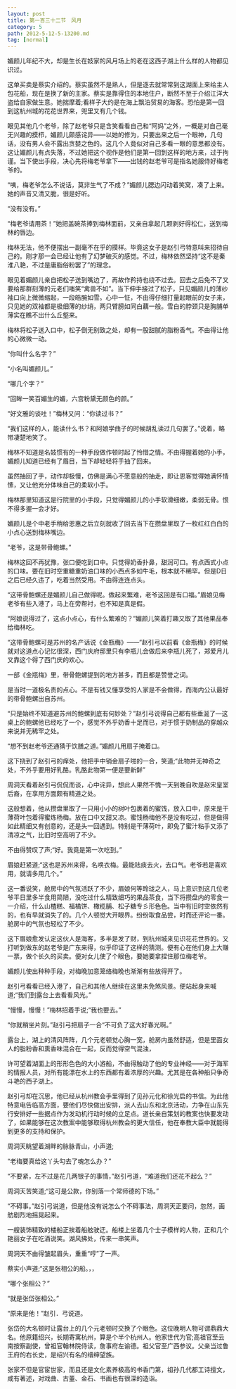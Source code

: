 ```yaml
---
layout: post
title: 第一百三十二节　风月
category: 5
path: 2012-5-12-5-13200.md
tag: [normal]
---
```


媚颜儿年纪不大，却是生长在妓家的风月场上的老在这西子湖上什么样的人物都见识过。

这单买卖是蔡实介绍的。蔡实虽然不是熟人，但是逐去就常常到这湖面上来给主人包花船，现在是换了新的主家。蔡实是靠得住的本地住户，断然不至于介绍江洋大盗给自家做生意。她揣摩着;看样子大约是在海上飘泊贸易的海客。恐怕是第一回到这杭州城的花花世界来，兜里又有几个钱。

眼见其他几个老爷，除了赵老爷只是含笑看看自己和“阿妈”之外，一概是对自己毫无兴趣的摸栉，媚颜儿颇感诧异――以她的修为，只要出来之后一个眼神，几句话，没有男人会不露出贪婪之色的。这几个人竟似对自己多看一眼的意思都没有。这让媚颜儿有点失落，不过她把这个视作是他们是第一回到这样的地方来，过于拘谨。当下使出手段，决心先将梅老爷拿下――出钱的赵老爷可是指名她服侍好梅老爷的。

“咦，梅老爷怎么不说话，莫非生气了不成？”媚颜儿腮边闪动着笑窝，凑了上来。她的声音又清又脆，很是好听。

“没有没有。”

“梅老爷请用茶！”她把盖碗茶捧到梅林面前，又亲自拿起几颗剥好得松仁，送到梅林的唇边。

梅林无法，他不便摆出一副毫不在乎的摸样。毕竟这女子是赵引弓特意叫来招待自己的。刚才那一会已经让他有了幻梦破灭的感觉。不过，梅林依然坚持“这不是秦淮八艳，不过是庸脂俗粉罢了”的理念。

眼见着媚颜儿亲自把松子送到嘴边了，再故作矜持也绕不过去。回去之后免不了又要给那群刻薄的元老们嗤笑“禽兽不如”。当下伸手接过了松子，只见媚颜儿的薄纱袖口向上微微缩起，一段皓腕如雪。心中一怔，不由得仔细打量起眼前的女子来，只见她的双袖都是极细薄的纱绡，两只臂膀如同白藕一般。雪白的脖颈只是胸脯单薄实在瞧不出什么丘壑来。

梅林将松子送入口中，松子倒无别致之处，却有一股甜腻的脂粉香气。不由得让他的心微微一动。

“你叫什么名字？”

“小名叫媚颜儿。”

“哪几个字？”

“回眸一笑百媚生的媚，六宫粉黛无颜色的颜。”

“好文雅的谈吐！”梅林又问：“你读过书？”

“我们这样的人，能读什么书？和阿娘学曲子的时候胡乱读过几句罢了。”说着，略带凄楚地笑了。

梅林不知道是名妓惯有的一种手段做作顿时起了怜惜之情。不由得握着她的小手，媚颜儿知道已经有了眉目，当下却轻轻将手抽了回来。

虽然抽回了手，动作却极慢，仿佛是满心不愿意般的抽走，即让恩客觉得她满怀情愫，又让他充分体味自己的柔软小手。

梅林那里知道这是行院里的小手段，只觉得媚颜儿的小手软滑细嫩，柔弱无骨。恨不得多握一会才好。

媚颜儿是个中老手稍给恩惠之后立刻就收了回去当下在攒盘里取了一枚红红白白的小点心送到梅林嘴边。

“老爷，这是带骨鲍螺。”

梅林这回不再犹豫，张口便吃到口中。只觉得奶香扑鼻，甜润可口。有点西式小点的口味。要在旧时空重糖重奶油口味的小西点多如牛毛，根本就不稀罕。但是D日之后已经久违了，吃着当然受用。不由得连连点头。

“这带骨鲍螺还是媚颜儿自己做得呢。做起来繁难，老爷这回是有口福。”眉娘见梅老爷有些入港了，马上在旁帮衬，也不知是真是假。

“阿娘说得过了，这点小点心，有什么繁难的？”媚颜儿笑着打趣又取了其他果品奉给梅林吃。

“这带骨鲍螺可是苏州的名产话说《金瓶梅》――”赵引弓以前看《金瓶梅》的时候就对这道点心记忆很深，西门庆府邸里只有李瓶儿会做后来李瓶儿死了，郑爱月儿又靠这个得了西门庆的欢心。

一部《金瓶梅》里，带骨鲍螺提到的地方甚多，而且都是赞誉之词。

是当时一道极名贵的点心。不是有钱又懂享受的人家是不会做得，而海内公认最好的带骨鲍螺出自苏州。

“只是始终不知道避苏州的鲍螺到底有何妙处？”赵引弓说得自己都有些垂涎了―这桌上的鲍螺他已经吃了一个，感觉不外乎奶香十足而已，对于惯于奶制品的穿越众来说并无稀罕之处。

“想不到赵老爷还通猜于饮膳之道。”媚颜儿用扇子掩着口。

这下挠到了赵引弓的痒处，他把手中销金扇子啪的一合，笑道;“此物并无神奇之处，不外乎要用好乳酪。乳酪此物第一便是要新鲜”

周洞天看着赵引弓侃侃而谈，心中诧异，想此人果然不愧一天到晚自吹是赵宋皇室后裔，在享用方面颇有精道之处。

这般想着，他从攒盘里取了一只用小小的树叶包裹着的蜜饯，放入口中，原来是干薄荷叶包着得蜜炼杨梅。放在口中又甜又凉。蜜饯杨梅他不是没有吃过，但是做得如此精细又有创意的，还是头一回遇到。特别是干薄荷叶，即免了蜜汁粘手又添了清凉之气，比旧时空高明了不少。

不由得赞叹了声;“好。我竟是第一次吃到。”

眉娘赶紧道;“这也是苏州来得，名唤衣梅。最能祛痰去火，去口气。老爷若是喜欢用，就请多用几个。”

这一番说笑，舱房中的气氛活跃了不少，眉娘何等玲珑之人，马上意识到这几位老爷平日里多半食用简陋，没吃过什么精致细巧的果品茶食，当下将攒盘内的零食一一介绍，什么山楂糕、福橘饼、橄榄脯、松子糖专彡形色色。当中有旧时空依然有的，也有早就消失了的。几个人顿觉大开眼界。纷纷取食品尝，时而还评论一番。舱房中的气氛也轻松了不少。

这下眉娘愈发认定这伙人是海客，多半是发了财，到杭州城来见识花花世界的。又打听到做东的赵老爷是广东来得，似乎印证了这样的猜测。便有心在他们身上大赚一票，做个长久的买卖。便对女儿使了个眼色，要她要拿捏住那位梅老爷。

媚颜儿使出种种手段，对梅晚加意笼络梅晚也渐渐有些放得开了。

赵引弓看看已经入港了，自己和其他人继续在这里未免煞风景。便站起身来喊道;“我们到露台上去看看风光。”

“慢慢，慢慢！”梅林招着手说;“我也要去。”

“你就稍坐片刻。”赵引弓把扇子一合“不可负了这大好春光啊。”

露台上，湖上的清风阵阵，几个元老顿觉心胸一宽，舱房内虽然舒适，但是里面女人的脂粉香和熏香味混合在一起，反而觉得空气混浊，

许可望着湖面上的形形色色的大小游船，不由得触动了他的专业神经――对于海军的情报人员，对所有能漂在水上的东西都有着浓厚的兴趣。尤其是在各种船只争奇斗艳的西子湖上。

赵引弓却在沉思，他已经从杭州教会手里得到了见孙元化和徐光启的书信。为此他特意电告临高方面，要他们尽快做出安排，派人去山东和北京活动，力争在山东先行安排好一些据点作为发动机行动时候的立足点。道长亲自策划的教案也快要发动了，如果能够在这次教案中能够取得杭州教会的更大信任，他在奉教大臣中就能得到更多的支持和保护。

周洞天眺望着湖畔的脉脉青山，小声道;

“老梅要真给这丫头勾去了魂怎么办？”

“不要紧，左不过是花几两银子的事情，”赵引弓道，“难道我们还花不起么？”

周洞天苦笑道;“这可是公款，你别落一个常师德的下场。”

“不碍事。”赵引弓说道，但是他没有说怎么个不碍事法，周洞天正要问，忽然，画舫剧烈地摇晃起来。

一艘装饰精致的楼船正挨着船舷驶迂。船楼上坐着几个士子模样的人物，正和几个艳丽女子在吃酒说笑。湖风拂处，传来一串笑声。

周洞天不由得皱起眉头，重重“哼”了一声。

蔡实小声道;“这是张相公的船。，，

“哪个张相公？”

“就是张岱张相公。”

“原来是他！”赵引．弓说道。

张岱的大名顿时让露台上的几个元老顿时交换了个眼色。这位晚明人物可谓鼎鼎大名。他原籍绍兴，长期寄寓杭州，算是个半个杭州人。他家世代为官;高祖官至云南按察副使，曾祖官翰林院侍读，詹事府左谕德。祖父官至广西参议。父亲当过鲁王府的右长史，是绍兴有名的缙绅望族。

张家不但是官宦世家，而且还是文化素养极高的书香门第，祖孙几代都工诗擅文，咸有著述，对戏曲、古董、金石、书画也有很深的造诣。